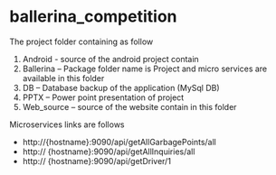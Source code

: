 # ballerina_competition

The project folder containing as follow

01.   Android  - source of the android project contain
02.   Ballerina – Package folder name is Project and micro services are available in this folder
03.   DB – Database backup of the application (MySql DB)
04.   PPTX – Power point presentation of project
05.   Web_source – source of the website contain in this folder

Microservices links are follows

* http://{hostname}:9090/api/getAllGarbagePoints/all
* http:// {hostname}:9090/api/getAllInquiries/all
* http:// {hostname}:9090/api/getDriver/1 
